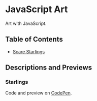 # JavaScript Art
Art with JavaScript. 

## Table of Contents
- [Scare Starlings](#starlings)

## Descriptions and Previews

### Starlings 
Code and preview on [CodePen](https://codepen.io/karlahrnndz/pen/qpmZxX).
